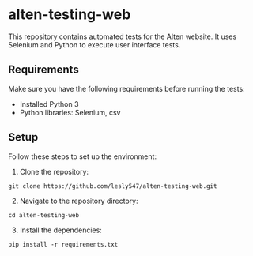 # alten-testing-web

This repository contains automated tests for the Alten website. It uses Selenium and Python to execute user interface tests.

## Requirements

Make sure you have the following requirements before running the tests:

- Installed Python 3
- Python libraries: Selenium, csv

## Setup

Follow these steps to set up the environment:

1. Clone the repository:

```shell
git clone https://github.com/lesly547/alten-testing-web.git
```

2. Navigate to the repository directory:

```shell
cd alten-testing-web
```

3. Install the dependencies:

```shell
pip install -r requirements.txt
```


